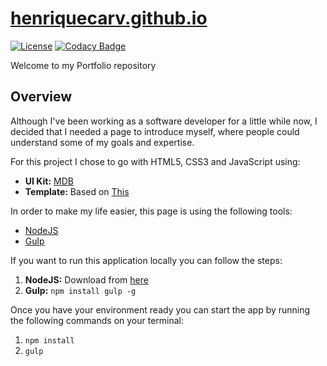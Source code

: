 # [henriquecarv.github.io](https://henriquecarv.github.io "Henrique's Portfolio")
[![License](https://img.shields.io/badge/License-GPL%20v3-blue.svg)](http://www.gnu.org/licenses/gpl-3.0) [![Codacy Badge](https://api.codacy.com/project/badge/Grade/f4fc1b0beed6463486f642f6cad114e0)](https://www.codacy.com/app/henriquecarv/henriquecarv.github.io?utm_source=github.com&amp;utm_medium=referral&amp;utm_content=henriquecarv/henriquecarv.github.io&amp;utm_campaign=Badge_Grade)  

Welcome to my Portfolio repository

## Overview
Although I've been working as a software developer for a little while now, I decided that I needed a page to introduce myself, where people could understand some of my goals and expertise.

For this project I chose to go with HTML5, CSS3 and JavaScript using:

* **UI Kit:** [MDB](http://mdbootstrap.com/ "Material Design for Bootstrap")
* **Template:** Based on [This](http://mdbootstrap.com/freebies/full-background-image-template/)

In order to make my life easier, this page is using the following tools:

* [NodeJS](https://nodejs.org/en/ "NodeJS")
* [Gulp](http://gulpjs.com/ "Gulp")

If you want to run this application locally you can follow the steps:

1. **NodeJS:** Download from [here](https://nodejs.org/en/download/ "NodeJS")
3. **Gulp:** ```npm install gulp -g```

Once you have your environment ready you can start the app by running the following commands on your terminal: 

1. ```npm install```
3. ```gulp```
